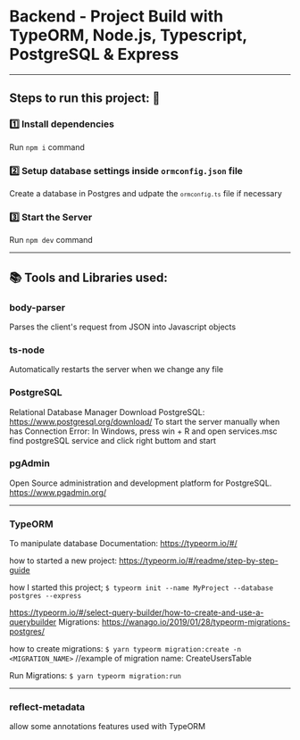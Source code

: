 # Backend - Project Build with TypeORM, Node.js, Typescript, PostgreSQL & Express

------------------
## Steps to run this project: 🚀

### 1️⃣ Install dependencies
Run `npm i` command

### 2️⃣ Setup database settings inside `ormconfig.json` file
Create a database in Postgres and udpate the <code>`ormconfig.ts`</code> file if necessary

### 3️⃣ Start the Server
 Run `npm dev` command

---------------------------------
## 📚 Tools and Libraries used:
### body-parser
Parses the client's request from JSON into Javascript objects

### ts-node
Automatically restarts the server when we change any file

### PostgreSQL
Relational Database Manager
Download PostgreSQL: https://www.postgresql.org/download/
To start the server manually when has Connection Error: 
    In Windows, press win + R and open services.msc
    find postgreSQL service and click right buttom and start

### pgAdmin
Open Source administration and development platform for PostgreSQL.
https://www.pgadmin.org/

------------------------------------------
### TypeORM
To manipulate database
Documentation: https://typeorm.io/#/

how to started a new project:
https://typeorm.io/#/readme/step-by-step-guide

how I started this project;
``$ typeorm init --name MyProject --database postgres --express``

https://typeorm.io/#/select-query-builder/how-to-create-and-use-a-querybuilder
Migrations: https://wanago.io/2019/01/28/typeorm-migrations-postgres/

how to create migrations:
``$ yarn typeorm migration:create -n <MIGRATION_NAME>`` //example of migration name: CreateUsersTable

Run Migrations:
`$ yarn typeorm migration:run`

------------------------------------------
### reflect-metadata
allow some annotations features used with TypeORM

